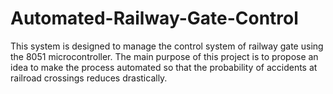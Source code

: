 # Automated-Railway-Gate-Control
This system is designed to manage the control system of railway gate using the 8051 microcontroller. The main purpose of this project is to propose an idea to make the process automated so that the probability of accidents at railroad crossings reduces drastically. 
